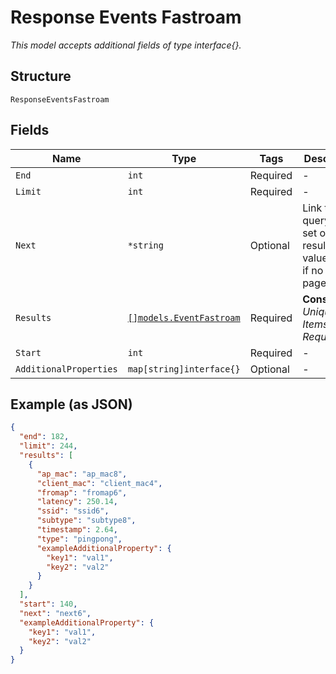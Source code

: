
# Response Events Fastroam

*This model accepts additional fields of type interface{}.*

## Structure

`ResponseEventsFastroam`

## Fields

| Name | Type | Tags | Description |
|  --- | --- | --- | --- |
| `End` | `int` | Required | - |
| `Limit` | `int` | Required | - |
| `Next` | `*string` | Optional | Link to query next set of results. value is null if no next page exists. |
| `Results` | [`[]models.EventFastroam`](../../doc/models/event-fastroam.md) | Required | **Constraints**: *Unique Items Required* |
| `Start` | `int` | Required | - |
| `AdditionalProperties` | `map[string]interface{}` | Optional | - |

## Example (as JSON)

```json
{
  "end": 182,
  "limit": 244,
  "results": [
    {
      "ap_mac": "ap_mac8",
      "client_mac": "client_mac4",
      "fromap": "fromap6",
      "latency": 250.14,
      "ssid": "ssid6",
      "subtype": "subtype8",
      "timestamp": 2.64,
      "type": "pingpong",
      "exampleAdditionalProperty": {
        "key1": "val1",
        "key2": "val2"
      }
    }
  ],
  "start": 140,
  "next": "next6",
  "exampleAdditionalProperty": {
    "key1": "val1",
    "key2": "val2"
  }
}
```

